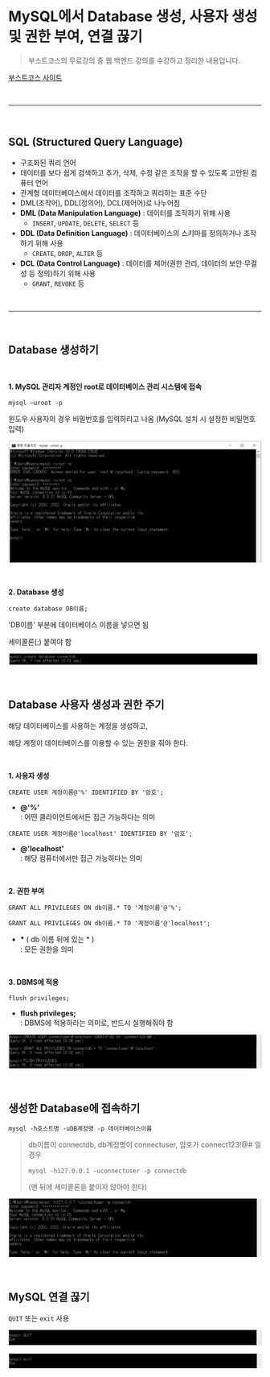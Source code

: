 # MySQL에서 Database 생성, 사용자 생성 및 권한 부여, 연결 끊기

> 부스트코스의 무료강의 중 웹 백엔드 강의를 수강하고 정리한 내용입니다.

[부스트코스 사이트](https://www.boostcourse.org/opencourse)

<br>

---

<br>

## **SQL (Structured Query Language)**

- 구조화된 쿼리 언어
- 데이터를 보다 쉽게 검색하고 추가, 삭제, 수정 같은 조작을 할 수 있도록 고안된 컴퓨터 언어
- 관계형 데이터베이스에서 데이터를 조작하고 쿼리하는 표준 수단
- DML(조작어), DDL(정의어), DCL(제어어)로 나누어짐
- **DML (Data Manipulation Language)** : 데이터를 조작하기 위해 사용
    - `INSERT`, `UPDATE`, `DELETE`, `SELECT` 등
- **DDL (Data Definition Language)** : 데이터베이스의 스키마를 정의하거나 조작하기 위해 사용
    - `CREATE`, `DROP`, `ALTER` 등
- **DCL (Data Control Language)** : 데이터를 제어(권한 관리, 데이터의 보안·무결성 등 정의)하기 위해 사용
    - `GRANT`, `REVOKE` 등

<br>

---

<br>

## **Database 생성하기**

<br>

**1\. MySQL 관리자 계정인 root로 데이터베이스 관리 시스템에 접속**

```
mysql –uroot -p
```

윈도우 사용자의 경우 비밀번호를 입력하라고 나옴 (MySQL 설치 시 설정한 비밀먼호 입력)

![root로 DBMS 접속](./img/03_access.png)

<br>

**2\. Database 생성**

```
create database DB이름;
```

'DB이름' 부분에 데이터베이스 이름을 넣으면 됨

세미콜론(;) 붙여야 함

![데이터베이스 생성](./img/03_create_db.png)

<br>

## **Database 사용자 생성과 권한 주기**

해당 데이터베이스를 사용하는 계정을 생성하고,

해당 계정이 데이터베이스를 이용할 수 있는 권한을 줘야 한다.

<br>

**1\. 사용자 생성**

```
CREATE USER 계정이름@'%' IDENTIFIED BY '암호';
```

- **@'%'**  
    : 어떤 클라이언트에서든 접근 가능하다는 의미

```
CREATE USER 계정이름@'localhost' IDENTIFIED BY '암호';
```

- **@'localhost'**  
    : 해당 컴퓨터에서만 접근 가능하다는 의미

<br>

**2\. 권한 부여**

```
GRANT ALL PRIVILEGES ON db이름.* TO '계정이름'@'%';
```

```
GRANT ALL PRIVILEGES ON db이름.* TO '계정이름'@'localhost';
```

- **\*** ( db 이름 뒤에 있는 \* )  
    : 모든 권한을 의미

<br>

**3\. DBMS에 적용**

```
flush privileges;
```

- **flush privileges;**  
    : DBMS에 적용하라는 의미로, 반드시 실행해줘야 함

![db 사용자 생성 및 권한 부여](./img/03_create_user.png)

<br>

## **생성한 Database에 접속하기**

```
mysql -h호스트명 -uDB계정명 -p 데이터베이스이름
```

> db이름이 connectdb, db계정명이 connectuser, 암호가 connect123!@# 일 경우  
> 
> ```
> mysql -h127.0.0.1 -uconnectuser -p connectdb​
> ```
> 
> (맨 뒤에 세미콜론을 붙이지 않아야 한다)

![생성한 db에 접속하기](./img/03_access2.png)

<br>

## **MySQL 연결 끊기**

`QUIT` 또는 `exit` 사용

![MySQL 연결 끊기 (QUIT)](./img/03_quit.png)

![MySQL 연결 끊기 (EXIT)](./img/03_exit.png)